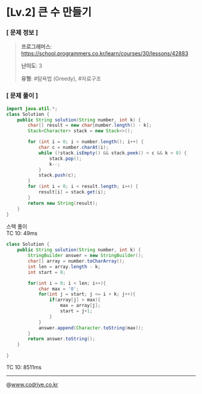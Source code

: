 # [Lv.2] 큰 수 만들기

### [ 문제 정보 ]
> **프로그래머스**: https://school.programmers.co.kr/learn/courses/30/lessons/42883
> 
> **난이도**: 3
>
> **유형**: #탐욕법 (Greedy), #자료구조


### [ 문제 풀이 ]
```Java
import java.util.*;
class Solution {
    public String solution(String number, int k) {
        char[] result = new char[number.length() - k];
        Stack<Character> stack = new Stack<>();

        for (int i = 0; i < number.length(); i++) {
            char c = number.charAt(i);
            while (!stack.isEmpty() && stack.peek() < c && k > 0) {
                stack.pop();
                k--;
            }
            stack.push(c);
        }
        for (int i = 0; i < result.length; i++) {
            result[i] = stack.get(i);
        }
        return new String(result);
    }
}
```
스택 풀이<br>TC 10: 49ms
```Java
class Solution {
    public String solution(String number, int k) {
        StringBuilder answer = new StringBuilder();
        char[] array = number.toCharArray();
        int len = array.length - k;
        int start = 0;

        for(int i = 0; i < len; i++){
            char max = '0';
            for(int j = start; j <= i + k; j++){
                if(array[j] > max){
                    max = array[j];
                    start = j+1;
                }
            }
            answer.append(Character.toString(max));
        }
        return answer.toString();
    }
    
}
```
TC 10: 8511ms


---
@www.codrive.co.kr